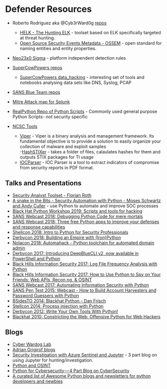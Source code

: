 # Defender Resources

- Roberto Rodriguez aka @Cyb3rWard0g [repos](https://github.com/Cyb3rWard0g?tab=repositories)
  - [HELK - The Hunting ELK](https://github.com/Cyb3rWard0g/HELK) - toolset based on ELK specifically targeted at threat hunting.
  - [Open Source Security Events Metadata - OSSEM](https://github.com/Cyb3rWard0g/OSSEM) - open standard for naming entities and entity properties.

- [Neo23x0 Sigma](https://github.com/Neo23x0/sigma) - platform independent detection rules

- [SuperCowPowers repos](https://github.com/SuperCowPowers)
  - [SuperCowPowers data_hacking](https://github.com/SuperCowPowers/data_hacking) - interesting set of tools and notebooks analysing data sets like DNS, Syslog, PCAP
- [SANS Blue Team repos](https://github.com/sans-blue-team)
- [Mitre Attack map for Splunk](https://github.com/olafhartong/ThreatHunting)
- [RealPython Repo of Python Scripts](https://github.com/realpython/python-scripts) - Commonly used general purpose Python Scripts- not security specific

- [NCSC Tools](https://github.com/ukncsc)
  - [Viper](https://github.com/ukncsc/viper) - Viper is a binary analysis and management framework. Its fundamental objective is to provide a solution to easily organize your collection of malware and exploit samples  
  -[HashSTIXer](https://github.com/ukncsc/HashSTIXer) - takes a folder of files, calaulates hashes for them and outputs STIX packages for TI usage
  - [IOCParser](https://github.com/ukncsc/edge-ioc_parser) - IOC Parser is a tool to extract indicators of compromise from security reports in PDF format. 


## Talks and Presentations

- [Security Analyst Toolset - Florian Roth](https://www.slideshare.net/FlorianRoth2/security-analyst-workshop-20190314)
- [A snake in the Bits - Security Automation with Python - Moses Schwartz and Andy Culler](https://www.youtube.com/watch?v=Nzcw9xolvow&list=PLPbTDk1hBo3y_yzy0ZIx_0PKlUiQ0WXG7&index=6) - use Python to automate and improve SOC processes
- [Black Hat Python Workshop 2019: Scripts and tools for hacking](https://github.com/solita/blackhat-python)
- [SANS Webcast 2018: Debugging Python Code for mere mortals](https://www.youtube.com/watch?v=jP15Odi5q8k)
- [SANS Webcast 2018: Three free Python apps to improve your defenses and response capabilities](https://www.youtube.com/watch?v=qDfmTT9R2Fw)
- [Shellcon 2018: Intro to Python for Security Professionals](https://www.youtube.com/watch?v=pFMzgPGfl4w)
- [Derbycon 2018: Building an Empire with (Iron)Python](https://www.youtube.com/watch?v=XjNm99mQmKo)
- [Nolacon 2018: Automahack - Python toolchain for automated domain admin](https://www.youtube.com/watch?time_continue=26&v=-Vun5kppIPw)
- [Derbycon 2017: Introducing DeepBlueCLI v2, now available in PowerShell and Python](https://www.youtube.com/watch?v=2E2p03_Et-M)
- [Black Hills Information Security 2017: Log File Frequency Analysis with Python](https://www.youtube.com/watch?v=6j0zjmaYcXs)
- [Black Hills Information Security 2017: How to Use Python to Spy on Your Friends: Web APIs, Recon ng, & OSINT](https://www.youtube.com/watch?v=BOjz7NfsLpA)
- [SANS Webcast 2017: Automating Information Security with Python](https://www.youtube.com/watch?v=MaeL50iO26s)
- [SANS Pen Test 2015: Webcast - How to Build Account Harvesters and Password Guessers with Python](https://www.youtube.com/watch?v=KXkThJVbTdU)
- [BSidesTO 2014: Blackhat Python - Dan Frisch](https://www.youtube.com/watch?v=InTIjtFIOlU)
- [Stellcon 2014: Process injection with Python](https://www.slideshare.net/infodox/steelcon-2014-process-injection-with-python)
- [Derbycon 2012: Write Your Own Tools With Python!](https://www.youtube.com/watch?v=EamOtLxCweI)
- [Blackhat 2010: Constricting the Web: Offensive Python for Web Hackers](https://www.youtube.com/watch?v=s9zfgP02MTc)

## Blogs

- [Cyber Wardog Lab](https://cyberwardog.blogspot.com)
- [Adrian Grigirof blogs](https://medium.com/@adriangrigorof)
- [Security Investigation with Azure Sentinel and Jupyter](https://techcommunity.microsoft.com/t5/Azure-Sentinel/Security-Investigation-with-Azure-Sentinel-and-Jupyter-Notebooks/ba-p/432921) - 3 part blog on using Jupyter for hunting/investigation.
- [Python and OSINT](http://www.automatingosint.com/blog/)
- [Python for Cybersecurity — 4 Part Blog on CyberSecurity](https://medium.com/cyberdefenders/search?q=python%20for%20cybersecurity)
- [A curated list of Awesome Python blogs and newsletters for python developers and newbies](https://github.com/mikeyny/awesome-python-blogs)
